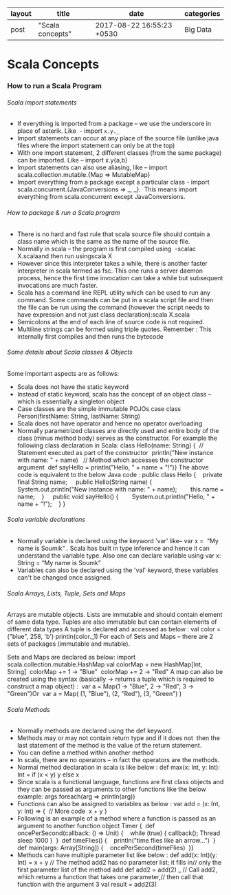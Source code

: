 |layout|title|date|categories|
|---|---|---|---|
post|"Scala concepts"|2017-08-22 16:55:23 +0530|Big Data| 

# Scala Concepts

### How to run a Scala Program

###### Scala import statements
* If everything is imported from a package – we use the underscore in place of asterik. Like  - import `x.y._`
* Import statements can occur at any place of the source file (unlike java files where the import statement can only be at the top)
* With one import statement, 2 different classes (from the same package) can be imported. Like – import x.y{a,b}
* Import statements can also use aliasing, like – import scala.collection.mutable.{Map => MutableMap}
* Import everything from a package except a particular class - import scala.concurrent.{JavaConversions => _, _}.  This means import everything from scala.concurrent except JavaConversions.

###### How to package & run a Scala program
* There is no hard and fast rule that scala source file should contain a class name which is the same as the name of the source file.
* Normally in scala – the program is first compiled using  -scalac X.scalaand then run usingscala X
* However since this interpreter takes a while, there is another faster interpreter in scala termed as fsc. This one runs a server daemon process, hence the first time invocation can take a while but subsequent invocations are much faster.
* Scala has a command line REPL utility which can be used to run any command. Some commands can be put in a scala script file and then the file can be run using the command (however the script needs to have expression and not just class declaration):scala X.scala
* Semicolons at the end of each line of source code is not required.
* Multiline strings can be formed using triple quotes. 
Remember : This internally first compiles and then runs the bytecode

###### Some details about Scala classes & Objects

Some important aspects are as follows:
* Scala does not have the static keyword
* Instead of static keyword, scala has the concept of an object class – which is essentially a singleton object 
* Case classes are the simple immutable POJOs
    case class Person(firstName: String, lastName: String)
* Scala does not have operator and hence no operator overloading
* Normally parametrized classes are directly used and entire body of the class (minus method body) serves as the constructor.
For example the following class declaration in Scala:
    class Hello(name: String) {  
      // Statement executed as part of the constructor  
      println("New instance with name: " + name)   // Method which accesses the constructor argument  
      def sayHello = println("Hello, " + name + "!")}
The above code is equivalent to the below Java code :
    public class Hello {    
      private final String name;     
      public Hello(String name) {        
        System.out.println("New instance with name: " + name);        
        this.name = name;    
        }     
        public void sayHello() {        
          System.out.println("Hello, " + name + "!");    
         }
      }


###### Scala variable declarations

* Normally variable is declared using the keyword 'var' like– var x =  “My name is Soumik” . Scala has built in type inference and hence it can understand the variable type. Also one can declare variable using var x: String = “My name is Soumk”
* Variables can also be declared using the 'val' keyword, these variables can't be changed once assigned.

###### Scala Arrays, Lists, Tuple, Sets and Maps 

Arrays are mutable objects.
Lists are immutable and should contain element of same data type.
Tuples are also immutable but can contain elements of  different data types
A tuple is declared and accessed as below :
  val color = ("blue", 258, 'b') println(color._1)
  For each of Sets and Maps – there are 2 sets of packages (immutable and mutable). 
  
  Sets and Maps are declared as below:
    import scala.collection.mutable.HashMap
    val colorMap = new HashMap[Int, String] 
    colorMap += 1 -> "Blue" 
    colorMap += 2 -> "Red"
 A map can also be created using the syntax (basically → returns a tuple which is required to construct a map object) : 
 var a = Map(1 -> "Blue", 2 -> "Red", 3 -> "Green")Or
 var a = Map( (1, "Blue"), (2, "Red"), (3, "Green") )

###### Scala Methods

* Normally methods are declared using the def keyword.
* Methods may or may not contain return type and if it does not  then the last statement of the method is the value of the return statement.
* You can define a method within another method
* In scala, there are no operators – in fact the operators are the methods.
* Normal method declaration in scala is like below :
    def max(x: Int, y: Int): Int = if (x < y) y else x
* Since scala is a functional language, functions are first class objects and they can be passed as arguments to other functions like the below example:
    args.foreach(arg => println(arg))
* Functions can also be assigned to variables as below :
  var add = (x: Int, y: Int) => {  // More code  x + y }
 * Following is an example of a method where a function is passed as an argument to another function 
    object Timer {  def oncePerSecond(callback: () => Unit) 
      {    while (true) { callback(); Thread sleep 1000 }  }  
    def timeFlies() {    println("time flies like an arrow...")  }  
    def main(args: Array[String]) {    oncePerSecond(timeFlies)  }}
* Methods can have multiple parameter list like below :
    def add(x: Int)(y: Int) = x + y
// The method add2 has no parameter list; it fills in// only the first parameter list of the method add
    def add2 = add(2) _
// Call add2, which returns a function that takes one parameter,// then call that function with the argument 3
    val result = add2(3)
